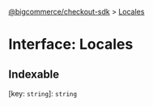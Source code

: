 [@bigcommerce/checkout-sdk](../README.md) > [Locales](../interfaces/locales.md)



# Interface: Locales

## Indexable

\[key: `string`\]:&nbsp;`string`


